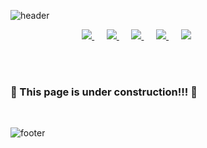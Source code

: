![header](https://capsule-render.vercel.app/api?type=waving&height=250&fontAlign=50&fontAlignY=37&fontSize=90&fontColor=F2F2F2&color=gradient&customColorList=2&text=Welcome!&desc=Gyutae%20Kim's%20Github%20Profile&descSize=16&descAlignY=52&descAlign=62)

</a>
&nbsp;&nbsp;&nbsp;&nbsp;&nbsp;&nbsp;&nbsp;&nbsp;&nbsp;&nbsp;&nbsp;&nbsp;&nbsp;&nbsp;&nbsp;&nbsp;&nbsp;&nbsp;&nbsp;&nbsp;&nbsp;&nbsp;&nbsp;&nbsp;&nbsp;&nbsp;&nbsp;&nbsp;
<a href="mailto:kktkkt828@gmail.com">
<img src="https://img.shields.io/badge/Gmail-D14836?style=for-the-badge&logo=gmail&logoColor=white">
</a>

</a>
&nbsp;&nbsp;&nbsp;&nbsp;
<a href="https://line.me/ti/p/6OFw--Twv8">
<img src="https://img.shields.io/badge/Line-00C300?style=for-the-badge&logo=line&logoColor=white">
</a>

</a>
&nbsp;&nbsp;&nbsp;&nbsp;
<a href="https://gyuray.tistory.com/">
<img src="https://img.shields.io/badge/Tistory-FF5A4A?style=for-the-badge&logo=tistory&logoColor=white">
</a>

</a>
&nbsp;&nbsp;&nbsp;&nbsp;
<a href="https://www.instagram.com/gyu._.t/">
<img src="https://img.shields.io/badge/Instagram-E4405F?style=for-the-badge&logo=instagram&logoColor=white">
</a>

</a>
&nbsp;&nbsp;&nbsp;&nbsp;
<a href="https://github.com/kkt8282">
<img src="https://img.shields.io/badge/GitHub-100000?style=for-the-badge&logo=github&logoColor=white">
</a>

<br /><br />
### :construction: This page is under construction!!!  :construction:
<br />

<!--
### Hi there 👋
I'm Gyutae Kim,
-->

![footer](https://capsule-render.vercel.app/api?type=waving&height=100&fontAlign=80&fontAlignY=40&color=gradient&customColorList=2&section=footer)
<!--
**kkt8282/kkt8282** is a ✨ _special_ ✨ repository because its `README.md` (this file) appears on your GitHub profile.

Here are some ideas to get you started:

- 🔭 I’m currently working on ...
- 🌱 I’m currently learning ...
- 👯 I’m looking to collaborate on ...
- 🤔 I’m looking for help with ...
- 💬 Ask me about ...
- 📫 How to reach me: ...
- 😄 Pronouns: ...
- ⚡ Fun fact: ...
-->
